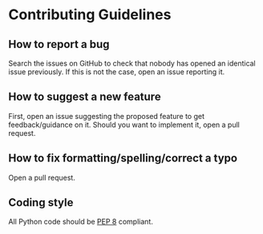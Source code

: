 # Contributing Guidelines

## How to report a bug
Search the issues on GitHub to check that nobody has opened an identical issue previously.
If this is not the case, open an issue reporting it.
## How to suggest a new feature
First, open an issue suggesting the proposed feature to get feedback/guidance on it. Should
you want to implement it, open a pull request.
## How to fix formatting/spelling/correct a typo
Open a pull request.
## Coding style
All Python code should be [PEP 8](https://www.python.org/dev/peps/pep-0008/) compliant.
